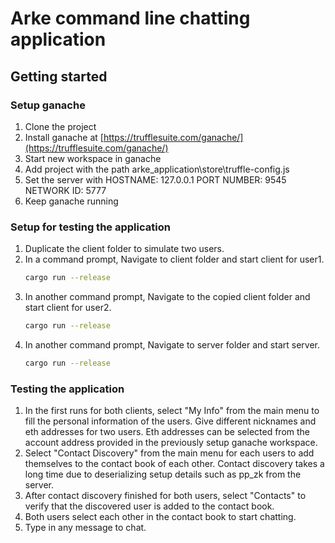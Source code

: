 # Arke command line chatting application

## Getting started
### Setup ganache
1. Clone the project
2. Install ganache at [https://trufflesuite.com/ganache/](https://trufflesuite.com/ganache/)
3. Start new workspace in ganache 
4. Add project with the path arke_application\store\truffle-config.js
5. Set the server with 
    HOSTNAME: 127.0.0.1
    PORT NUMBER: 9545
    NETWORK ID: 5777
6. Keep ganache running

### Setup for testing the application
1. Duplicate the client folder to simulate two users.
2. In a command prompt, Navigate to client folder and start client for user1.
   ```sh
   cargo run --release
   ```
3. In another command prompt, Navigate to the copied client folder and start client for user2.
   ```sh
   cargo run --release
   ```
4. In another command prompt, Navigate to server folder and start server.
   ```sh
   cargo run --release
   ```

### Testing the application
1. In the first runs for both clients, select "My Info" from the main menu to fill the personal information of the users. Give different nicknames and eth addresses for two users. Eth addresses can be selected from the account address provided in the previously setup ganache workspace.
2. Select "Contact Discovery" from the main menu for each users to add themselves to the contact book of each other. Contact discovery takes a long time due to deserializing setup details such as pp_zk from the server.
3. After contact discovery finished for both users, select "Contacts" to verify that the discovered user is added to the contact book.
4. Both users select each other in the contact book to start chatting.
5. Type in any message to chat.


